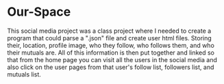 # Our-Space
This social media project was a class project where I needed to create a program that could parse a ".json" file and create user html files. Storing their, location, profile image, who they follow, who follows them, and who their mutuals are. All of this information is then put together and linked so that from the home page you can visit all the users in the social media and also click on the user pages from that user's follow list, followers list, and mutuals list.
